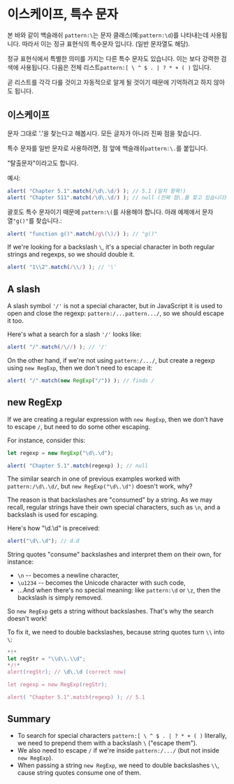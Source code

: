 
# 이스케이프, 특수 문자

본 바와 같이 백슬래쉬 `pattern:\`는 문자 클래스(예:`pattern:\d`)를 나타내는데 사용됩니다. 따라서 이는 정규 표현식의 특수문자 입니다. (일반 문자열도 해당).

정규 표현식에서 특별한 의미를 가지는 다른 특수 문자도 있습니다. 이는 보다 강력한 검색에 사용됩니다. 다음은 전체 리스트`pattern:[ \ ^ $ . | ? * + ( )` 입니다. 

곧 리스트를 각각 다룰 것이고 자동적으로 알게 될 것이기 때문에 기억하려고 하지 않아도 됩니다.

## 이스케이프

문자 그대로 '.'을 찾는다고 해봅시다. 모든 글자가 아니라 진짜 점을 찾습니다.

특수 문자를 일반 문자로 사용하려면, 점 앞에 백슬래쉬`pattern:\.`를 붙입니다.

"탈출문자"이라고도 합니다.

예시:
```js run
alert( "Chapter 5.1".match(/\d\.\d/) ); // 5.1 (일치 항목!)
alert( "Chapter 511".match(/\d\.\d/) ); // null (진짜 점\.를 찾고 있습니다)
```

괄호도 특수 문자이기 때문에 `pattern:\(`를 사용해야 합니다. 아래 예제에서 문자열`"g()"`를 찾습니다.:

```js run
alert( "function g()".match(/g\(\)/) ); // "g()"
```

If we're looking for a backslash `\`, it's a special character in both regular strings and regexps, so we should double it.

```js run
alert( "1\\2".match(/\\/) ); // '\'
```

## A slash

A slash symbol `'/'` is not a special character, but in JavaScript it is used to open and close the regexp: `pattern:/...pattern.../`, so we should escape it too.

Here's what a search for a slash `'/'` looks like:

```js run
alert( "/".match(/\//) ); // '/'
```

On the other hand, if we're not using `pattern:/.../`, but create a regexp using `new RegExp`, then we don't need to escape it:

```js run
alert( "/".match(new RegExp("/")) ); // finds /
```

## new RegExp

If we are creating a regular expression with `new RegExp`, then we don't have to escape `/`, but need to do some other escaping.

For instance, consider this:

```js run
let regexp = new RegExp("\d\.\d");

alert( "Chapter 5.1".match(regexp) ); // null
```

The similar search in one of previous examples worked with `pattern:/\d\.\d/`, but `new RegExp("\d\.\d")` doesn't work, why?

The reason is that backslashes are "consumed" by a string. As we may recall, regular strings have their own special characters, such as `\n`, and a backslash is used for escaping.

Here's how "\d\.\d" is preceived:

```js run
alert("\d\.\d"); // d.d
```

String quotes "consume" backslashes and interpret them on their own, for instance:

- `\n` -- becomes a newline character,
- `\u1234` -- becomes the Unicode character with such code,
- ...And when there's no special meaning: like `pattern:\d` or `\z`, then the backslash is simply removed.

So `new RegExp` gets a string without backslashes. That's why the search doesn't work!

To fix it, we need to double backslashes, because string quotes turn `\\` into `\`:

```js run
*!*
let regStr = "\\d\\.\\d";
*/!*
alert(regStr); // \d\.\d (correct now)

let regexp = new RegExp(regStr);

alert( "Chapter 5.1".match(regexp) ); // 5.1
```

## Summary

- To search for special characters `pattern:[ \ ^ $ . | ? * + ( )` literally, we need to prepend them with a backslash `\` ("escape them").
- We also need to escape `/` if we're inside `pattern:/.../` (but not inside `new RegExp`).
- When passing a string `new RegExp`, we need to double backslashes `\\`, cause string quotes consume one of them.
